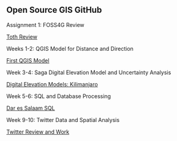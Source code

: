 ## Open Source GIS GitHub

Assignment 1: FOSS4G Review

[Toth Review](TothReview.md)

Weeks 1-2: QGIS Model for Distance and Direction

[First QGIS Model](qgisModel.md)

Week 3-4: Saga Digital Elevation Model and Uncertainty Analysis

[Digital Elevation Models: Kilimanjaro](Week3DEMs.md)

Week 5-6: SQL and Database Processing

[Dar es Salaam SQL](darsql.md)

Week 9-10: Twitter Data and Spatial Analysis

[Twitter Review and Work](twitter.md)
